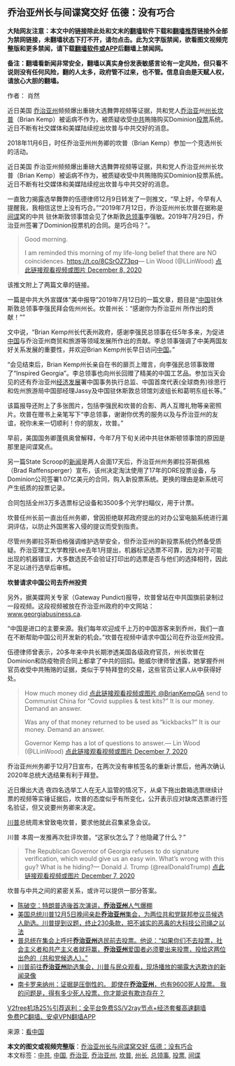  <h2>乔治亚州长与间谍窝交好 伍德：没有巧合</h2> <p class="notice"><b>大陆网友注意：本文中的链接除此处和文末的<a href="https://github.com/bannedbook/fanqiang" >翻墙</a>软件下载和<a href="https://github.com/killgcd/justmysocks/blob/master/README.md">翻墙推荐</a>链接外全部为禁网链接，未翻墙状态下打不开，请勿点击。此为文字版禁闻，欲看图文视频完整版和更多禁闻，请下载<a href="https://github.com/bannedbook/fanqiang">翻墙软件或APP</a>后翻墙上禁闻网。</p><p>备注：翻墙看新闻非常安全，翻墙以真实身份发表敏感言论有一定风险，但只看不说则没有任何风险，翻的人太多，政府管不过来，也不管。信息自由是天赋人权，请放心大胆的翻墙。</b></p>  <div class="entry"> <p>作者：  肖然</p> <p id="summary">近日美国 <a href="https://www.bannedbook.org/bnews/tag/%e4%b9%94%e6%b2%bb%e4%ba%9a%e5%b7%9e/" class="st_tag internal_tag" rel="tag" title="标签 乔治亚州 下的日志">乔治亚州</a>频频爆出重磅大选舞弊视频等证据，共和党人<a href="https://www.bannedbook.org/bnews/tag/%E4%B9%94%E6%B2%BB%E4%BA%9A/" class="st_tag internal_tag" rel="tag" title="标签 乔治亚 下的日志">乔治亚</a>州<a href="https://www.bannedbook.org/bnews/tag/%E5%B7%9E%E9%95%BF/" class="st_tag internal_tag" rel="tag" title="标签 州长 下的日志">州长</a><a href="https://www.bannedbook.org/bnews/tag/%E5%9D%8E%E6%99%AE/" class="st_tag internal_tag" rel="tag" title="标签 坎普 下的日志">坎普</a>（Brian Kemp）被诟病不作为，被质疑收受<a href="https://www.bannedbook.org/bnews/tag/%e4%b8%ad%e5%85%b1/" class="st_tag internal_tag" rel="tag" title="标签 中共 下的日志">中共</a>贿赂购买Dominion<a href="https://www.bannedbook.org/bnews/tag/%E6%8A%95%E7%A5%A8/" class="st_tag internal_tag" rel="tag" title="标签 投票 下的日志">投票</a>系统。近日不断有社交媒体和美媒陆续挖出坎普与中共交好的消息。</p> <p> </p> <p>2018年11月6日，时任乔治亚州州务卿的坎普（Brian Kemp）参加一个竞选州长的活动。 </p> <p>近日美国 乔治亚州频频爆出重磅大选舞弊视频等证据，共和党人乔治亚州州长坎普（Brian Kemp）被诟病不作为，被质疑收受中共贿赂购买Dominion投票系统。近日不断有社交媒体和美媒陆续挖出坎普与中共交好的消息。</p> <p>一直致力揭露选举舞弊的伍德律师12月9日转发了一则推文，“早上好，今早有人提醒我，我相信这世上没有巧合。”“2019年7月12日，乔治亚州州长坎普在据称是<a href="https://www.bannedbook.org/bnews/tag/%e9%97%b4%e8%b0%8d/" class="st_tag internal_tag" rel="tag" title="标签 间谍 下的日志">间谍</a>窝的中共 驻休斯敦领事馆会见了休斯敦<a href="https://www.bannedbook.org/bnews/tag/%E6%80%BB%E9%A2%86%E4%BA%8B/" class="st_tag internal_tag" rel="tag" title="标签 总领事 下的日志">总领事</a>李强敏。2019年7月29日，乔治亚州签署了Dominion投票机的合同。是巧合吗？”。</p> <blockquote><p>Good morning.</p> <p>I am reminded this morning of my life-long belief that there are NO coincidences. <a href="https://t.co/8CSrOZ73pq">https://t.co/8CSrOZ73pq</a>— Lin Wood (@LLinWood) <a href="https://twitter.com/LLinWood/status/1336314303843094530?ref_src=twsrc%5Etfw">点此链接观看视频或图片 December 8, 2020</a></p> </blockquote> <p>该推文附上了两篇文章的链接。</p> <p>一篇是中共大外宣媒体“美中报导”2019年7月12日的一篇文章，题目是“<span class='wp_keywordlink_affiliate'><a href="https://www.bannedbook.org/" title="中国" target="_blank">中国</a></span>驻休斯敦总领事李强民拜会佐州州长。坎普州长：“感谢你为乔治亚州 所作出的贡献！””</p> <p>文中说，“Brian Kemp州长代表州政府，感谢李强民总领事在任5年多来，为促进<a href="https://www.secretchina.com" target="_blank">中国</a>与乔治亚州商贸和旅游等领域发展所作出的贡献。李总领事强调了中美两国友好关系发展的重要性，并欢迎Brian Kemp州长早日访问<a href="https://www.bannedbook.org/bnews/tag/%E4%B8%AD%E5%9B%BD/" class="st_tag internal_tag" rel="tag" title="标签 中国 下的日志">中国</a>。”</p> <p>“会见结束后，Brian Kemp州长亲自在书的扉页上赠言，向李强民总领事致赠了“Inspired Georgia”。李总领事也向州长回赠了精美的中国工艺品。参加当天会见的还有乔治亚州<span class='wp_keywordlink'><a href="https://www.bannedbook.org/forum2/topic869.html" title="宪政、法治和经济发展——走向市场经济的制度保障" target="_blank">经济发展</a></span>署中国事务执行总监、中国首席代表(全球商务)徐思行和佐州旅游局中国部经理Jassy及中国驻休斯敦总领馆刘波组长和葛明东组长等。”</p> <p>该篇报导还附上了多张图片，包括李强民和坎普的合影、两人互赠礼物等亲密照片。坎普在赠书上亲笔写下“李总领事，谢谢你优秀的服务以及与乔治亚州的友谊，祝你未来一切顺利！你的朋友，坎普。”</p> <p>早前，美国国务卿蓬佩奥曾解释，今年7月下旬关闭中共驻休斯顿领事馆的原因是那里是间谍窝点。</p> <p>另一篇State Scroop的<span class='wp_keywordlink_affiliate'><a href="https://www.bannedbook.org/" title="新闻">新闻</a></span>是两人会面17天后，乔治亚州州务卿拉芬斯佩格（Brad Raffensperger）宣布，该州决定淘汰使用了17年的DRE投票设备，与Dominion公司签署1.07亿美元的合同，购入新投票系统。更换的理由是新系统可产生纸质的投票记录。</p> <p>合同包括全州3万多选票标记设备和3500多个光学扫瞄仪，用于计票。</p>  <p>坎普任州长前一直出任州务卿，曾因拒绝联邦政府提出的对办公室电脑系统进行漏洞评估，以防止外国黑客入侵的提议而受到指责。</p> <p>尽管州务卿拉芬斯伯格强调维护选举安全，但乔治亚州的新投票系统仍然备受质疑。乔治亚理工大学教授Lee去年1月提出，机器标记选票不可靠，因为对于可能出现的机器错误，大多数选民不会验证打印出的选票是否与他们的选择相符，因此不足以进行选举后审核。</p> <p><strong>坎普请求中国公司去乔州投资</strong></p> <p>另外，据美媒网关专家（Gateway Pundict)报导，坎普曾站在中共国旗前录制过一段视频。这段视频被放在乔治亚州政府的中文网站：<a href="https://www.georgiabusiness.cn/" target="_blank">www.georgiabusiness.ca</a>.&nbsp;</p> <p>“中国是进口的主要来源。我们每年欢迎成千上万的中国游客来到乔州，我们一直在不断帮助中国公司开发新的机会。”坎普在视频中请求中国公司在乔治亚州投资。</p> <p>伍德律师曾表示，20多年来中共长期渗透美国各级政府官员，州长坎普在Dominion和防疫物资合同上都拿了中共的回扣。鲍威尔律师曾透露，她掌握乔州官员收受中共贿赂的证据，类似于亨特拜登的交易，这些官员让家人从中获得好处。</p> <blockquote><p>How much money did <a href="https://twitter.com/BrianKempGA?ref_src=twsrc%5Etfw">点此链接观看视频或图片 @BrianKempGA</a> send to Communist China for “Covid supplies &amp; test kits?” It is our money. Demand an answer.</p> <p>Was any of that money returned to be used as “kickbacks?” It is our money. Demand an answer.</p>  <p>Governor Kemp has a lot of questions to answer.— Lin Wood (@LLinWood) <a href="https://twitter.com/LLinWood/status/1336035428894437378?ref_src=twsrc%5Etfw">点此链接观看视频或图片 December 7, 2020</a></p></blockquote> <p>乔治亚州州务卿于12月7日宣布，在两次没有审核签名的重新计票后，他再次确认2020年总统大选结果有利于拜登。</p> <p>近日爆出大选 夜四名选举工人在无人监管的情况下，从桌下拖出数箱选票继续计票的视频等实锤证据后，坎普的态度似乎有所变化，公开表示应对缺席选票进行签名验证，但又说要州务卿来决定。</p> <p><a href="https://zh.wikipedia.org/wiki/%E5%94%90%E7%B4%8D%C2%B7%E5%B7%9D%E6%99%AE" target="_blank">川普</a>总统周末曾致电坎普，要求他就此召集紧急会议。</p> <p>川普 本周一发推再次批评坎普。“这家伙怎么了？他隐藏了什么？”</p> <blockquote><p>The Republican Governor of Georgia refuses to do signature verification, which would give us an easy win. What’s wrong with this guy? What is he hiding?— Donald J. Trump (@realDonaldTrump) <a href="https://twitter.com/realDonaldTrump/status/1335971721262796801?ref_src=twsrc%5Etfw">点此链接观看视频或图片 December 7, 2020</a></p></blockquote> <p>坎普与中共之间的紧密关系，或许可以提供一部分答案。</p> <ul class='op-related-articles' title='相关阅读'> <li><a href='https://www.bannedbook.org/bnews/cbnews/20201209/1444361.html' target='_blank'>陈破空：特朗普选後首次演讲，<b>乔治亚州</b>人气爆棚</a></li> <li><a href='https://www.bannedbook.org/bnews/bannedvideo/20201208/1444225.html' target='_blank'>美国总统川普12月5日晚间亲赴<b>乔治亚州</b>集会，为两位共和党联邦参议员候选人助选。川普提到议题，终止230条款，把不诚实的恶毒的大科技公司绳之以法</a></li> <li><a href='https://www.bannedbook.org/bnews/bannedvideo/20201208/1444166.html' target='_blank'>普总统在集会上呼吁<b>乔治亚州</b>选民前去投票。他说：“如果你们不去投票，社会主义者和共产主义者就将赢，<b>乔治亚州</b>爱国者必须要出来投票，投给这两位出色的（共和党候选人）。”</a></li> <li><a href='https://www.bannedbook.org/bnews/bannedvideo/20201208/1444158.html' target='_blank'>川普前往<b>乔治亚州</b>助选集会，川普与民众观看，现场播放的揭露大选欺诈的新闻录像</a></li> <li><a href='https://www.bannedbook.org/bnews/bannedvideo/20201208/1444152.html' target='_blank'>南卡罗来纳州：证据是压倒性的。 即使在<b>乔治亚州</b>，也有9600死人投票。 我的问题是，得有多少死人投票，你才能说有欺诈存在？</a></li> </ul> <p class="texttj"> <a href="https://www.bannedbook.org/forum23/topic22702.html" target="_blank">V2free机场25%引荐返利：全平台免费SS/V2ray节点+经济套餐高速翻墙</a><br/> <a href="https://github.com/bannedbook/fanqiang/wiki/%E7%A6%81%E9%97%BB%E7%BD%91%E5%AE%89%E5%8D%93%E7%BF%BB%E5%A2%99%E6%96%B0%E9%97%BBAPP" target="_blank">免费PC翻墙、安卓VPN翻墙APP</a></p><p> 来源：<span class='wp_keywordlink_affiliate'><a href="https://www.secretchina.com/" title="看中国" target="_blank">看中国</a></span> </p> <a name='sharetosocial'></a>       <div><b>本文的图文或视频完整版</b>：<a href='https://www.bannedbook.org/bnews/cbnews/20201209/1444406.html'>乔治亚州长与间谍窝交好 伍德：没有巧合</a></div>  </div><!--END ENTRY--> <div class="postfooter"> <div>本文标签：<a href="https://www.bannedbook.org/bnews/tag/%e4%b8%ad%e5%85%b1/" rel="tag">中共</a>, <a href="https://www.bannedbook.org/bnews/tag/%E4%B8%AD%E5%9B%BD/" rel="tag">中国</a>, <a href="https://www.bannedbook.org/bnews/tag/%E4%B9%94%E6%B2%BB%E4%BA%9A/" rel="tag">乔治亚</a>, <a href="https://www.bannedbook.org/bnews/tag/%e4%b9%94%e6%b2%bb%e4%ba%9a%e5%b7%9e/" rel="tag">乔治亚州</a>, <a href="https://www.bannedbook.org/bnews/tag/%E5%9D%8E%E6%99%AE/" rel="tag">坎普</a>, <a href="https://www.bannedbook.org/bnews/tag/%E5%B7%9E%E9%95%BF/" rel="tag">州长</a>, <a href="https://www.bannedbook.org/bnews/tag/%E6%80%BB%E9%A2%86%E4%BA%8B/" rel="tag">总领事</a>, <a href="https://www.bannedbook.org/bnews/tag/%E6%8A%95%E7%A5%A8/" rel="tag">投票</a>, <a href="https://www.bannedbook.org/bnews/tag/%e9%97%b4%e8%b0%8d/" rel="tag">间谍</a></div>  </div><!--END POSTFOOTER--> 
